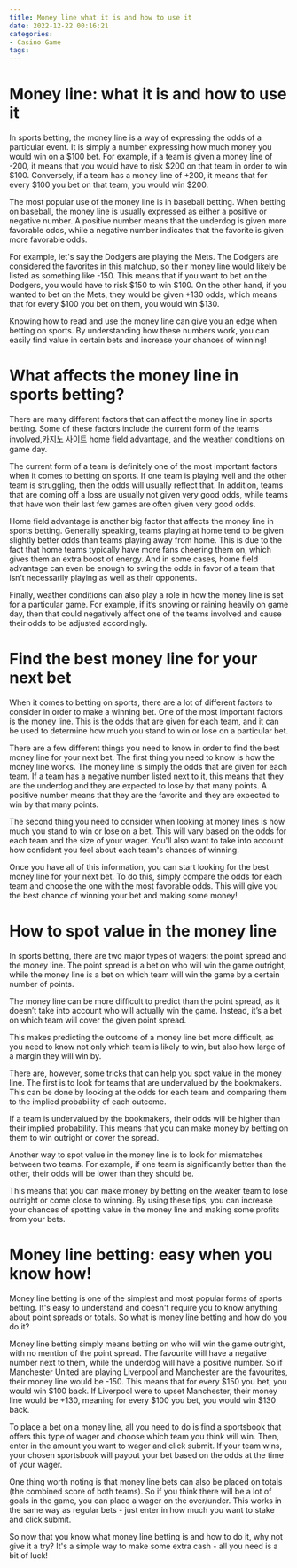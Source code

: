 ```yaml
---
title: Money line what it is and how to use it
date: 2022-12-22 00:16:21
categories:
- Casino Game
tags:
---
```



#  Money line: what it is and how to use it

In sports betting, the money line is a way of expressing the odds of a particular event. It is simply a number expressing how much money you would win on a $100 bet. For example, if a team is given a money line of -200, it means that you would have to risk $200 on that team in order to win $100. Conversely, if a team has a money line of +200, it means that for every $100 you bet on that team, you would win $200.

The most popular use of the money line is in baseball betting. When betting on baseball, the money line is usually expressed as either a positive or negative number. A positive number means that the underdog is given more favorable odds, while a negative number indicates that the favorite is given more favorable odds.

For example, let's say the Dodgers are playing the Mets. The Dodgers are considered the favorites in this matchup, so their money line would likely be listed as something like -150. This means that if you want to bet on the Dodgers, you would have to risk $150 to win $100. On the other hand, if you wanted to bet on the Mets, they would be given +130 odds, which means that for every $100 you bet on them, you would win $130.

Knowing how to read and use the money line can give you an edge when betting on sports. By understanding how these numbers work, you can easily find value in certain bets and increase your chances of winning!

#  What affects the money line in sports betting?

There are many different factors that can affect the money line in sports betting. Some of these factors include the current form of the teams involved,[카지노 사이트](https://choegocasino.com/) home field advantage, and the weather conditions on game day.

The current form of a team is definitely one of the most important factors when it comes to betting on sports. If one team is playing well and the other team is struggling, then the odds will usually reflect that. In addition, teams that are coming off a loss are usually not given very good odds, while teams that have won their last few games are often given very good odds.

Home field advantage is another big factor that affects the money line in sports betting. Generally speaking, teams playing at home tend to be given slightly better odds than teams playing away from home. This is due to the fact that home teams typically have more fans cheering them on, which gives them an extra boost of energy. And in some cases, home field advantage can even be enough to swing the odds in favor of a team that isn’t necessarily playing as well as their opponents.

Finally, weather conditions can also play a role in how the money line is set for a particular game. For example, if it’s snowing or raining heavily on game day, then that could negatively affect one of the teams involved and cause their odds to be adjusted accordingly.

#  Find the best money line for your next bet

When it comes to betting on sports, there are a lot of different factors to consider in order to make a winning bet. One of the most important factors is the money line. This is the odds that are given for each team, and it can be used to determine how much you stand to win or lose on a particular bet.

There are a few different things you need to know in order to find the best money line for your next bet. The first thing you need to know is how the money line works. The money line is simply the odds that are given for each team. If a team has a negative number listed next to it, this means that they are the underdog and they are expected to lose by that many points. A positive number means that they are the favorite and they are expected to win by that many points.

The second thing you need to consider when looking at money lines is how much you stand to win or lose on a bet. This will vary based on the odds for each team and the size of your wager. You'll also want to take into account how confident you feel about each team's chances of winning.

Once you have all of this information, you can start looking for the best money line for your next bet. To do this, simply compare the odds for each team and choose the one with the most favorable odds. This will give you the best chance of winning your bet and making some money!

#  How to spot value in the money line

In sports betting, there are two major types of wagers: the point spread and the money line. The point spread is a bet on who will win the game outright, while the money line is a bet on which team will win the game by a certain number of points.

The money line can be more difficult to predict than the point spread, as it doesn’t take into account who will actually win the game. Instead, it’s a bet on which team will cover the given point spread.

This makes predicting the outcome of a money line bet more difficult, as you need to know not only which team is likely to win, but also how large of a margin they will win by.

There are, however, some tricks that can help you spot value in the money line. The first is to look for teams that are undervalued by the bookmakers. This can be done by looking at the odds for each team and comparing them to the implied probability of each outcome.

If a team is undervalued by the bookmakers, their odds will be higher than their implied probability. This means that you can make money by betting on them to win outright or cover the spread.

Another way to spot value in the money line is to look for mismatches between two teams. For example, if one team is significantly better than the other, their odds will be lower than they should be.

This means that you can make money by betting on the weaker team to lose outright or come close to winning. By using these tips, you can increase your chances of spotting value in the money line and making some profits from your bets.

#  Money line betting: easy when you know how!

Money line betting is one of the simplest and most popular forms of sports betting. It's easy to understand and doesn't require you to know anything about point spreads or totals. So what is money line betting and how do you do it?

Money line betting simply means betting on who will win the game outright, with no mention of the point spread. The favourite will have a negative number next to them, while the underdog will have a positive number. So if Manchester United are playing Liverpool and Manchester are the favourites, their money line would be -150. This means that for every $150 you bet, you would win $100 back. If Liverpool were to upset Manchester, their money line would be +130, meaning for every $100 you bet, you would win $130 back.

To place a bet on a money line, all you need to do is find a sportsbook that offers this type of wager and choose which team you think will win. Then, enter in the amount you want to wager and click submit. If your team wins, your chosen sportsbook will payout your bet based on the odds at the time of your wager.

One thing worth noting is that money line bets can also be placed on totals (the combined score of both teams). So if you think there will be a lot of goals in the game, you can place a wager on the over/under. This works in the same way as regular bets - just enter in how much you want to stake and click submit.

So now that you know what money line betting is and how to do it, why not give it a try? It's a simple way to make some extra cash - all you need is a bit of luck!